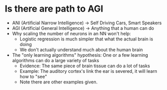 # Is there are path to AGI
* ANI (Artificial Narrow Intelligence) -> Self Driving Cars, Smart Speakers
* AGI (Artificial General Intelligence) -> Anything that a human can do
* Why scaling the number of neurons in an NN won't help:
    * Logistic regression is much simpler that what the actual brain is doing
    * We don't actually understand much about the human brain
* The "only learning algorithms" hypothesis: One or a few learning algorithms can do a large variety of tasks
    * Evidence: The same piece of brain tissue can do a lot of tasks
    * Example: The auditory cortex's link the ear is severed, it will learn how to "see"
    * Note there are other examples given.